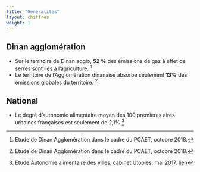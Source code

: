 ```yaml
---
title: "Généralités"
layout: chiffres
weight: 1
---
```


## Dinan agglomération

- Sur le territoire de Dinan agglo, **52 %** des émissions de gaz à effet de serres sont liés à l’agriculture. [^01]
- Le territoire de l’Agglomération dinanaise absorbe seulement **13%** des émissions globales du territoire. [^02]


## National

- Le degré d’autonomie alimentaire moyen des 100 premières aires urbaines françaises est seulement de 2,1% [^03]


[^01]: Etude de Dinan Agglomération dans le cadre du PCAET, octobre 2018.
[^02]: Etude de Dinan Agglomération dans le cadre du PCAET, octobre 2018.
[^03]: Etude Autonomie alimentaire des villes, cabinet Utopies, mai 2017. [lien](http://preprod.utopies.zagett-projects.com/wp-content/uploads/2019/12/autonomie-alimentaire-des-villes-notedeposition12.pdf)